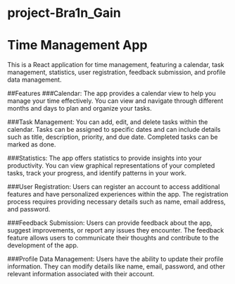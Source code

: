 # project-Bra1n_Gain


# Time Management App
This is a React application for time management, featuring a calendar, task management, statistics, user registration, feedback submission, and profile data management.

##Features
###Calendar: The app provides a calendar view to help you manage your time effectively. You can view and navigate through different months and days to plan and organize your tasks.

###Task Management: You can add, edit, and delete tasks within the calendar. Tasks can be assigned to specific dates and can include details such as title, description, priority, and due date. Completed tasks can be marked as done.

###Statistics: The app offers statistics to provide insights into your productivity. You can view graphical representations of your completed tasks, track your progress, and identify patterns in your work.

###User Registration: Users can register an account to access additional features and have personalized experiences within the app. The registration process requires providing necessary details such as name, email address, and password.

###Feedback Submission: Users can provide feedback about the app, suggest improvements, or report any issues they encounter. The feedback feature allows users to communicate their thoughts and contribute to the development of the app.

###Profile Data Management: Users have the ability to update their profile information. They can modify details like name, email, password, and other relevant information associated with their account.

